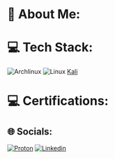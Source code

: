 # 💫 About Me:

# 💻 Tech Stack:

![Archlinux](https://img.shields.io/badge/Arch_Linux-1793D1?style=for-the-badge&logo=arch-linux&logoColor=white) ![Linux](https://img.shields.io/badge/Linux-FCC624?style=for-the-badge&logo=linux&logoColor=black) [Kali](https://img.shields.io/badge/Kali_Linux-557C94?style=for-the-badge&logo=kali-linux&logoColor=white)

# 💻 Certifications:

## 🌐 Socials:

[![Proton](https://img.shields.io/badge/ProtonMail-8B89CC?style=for-the-badge&logo=protonmail&logoColor=white)](https://img.shields.io/badge/ProtonMail-8B89CC?style=for-the-badge&logo=protonmail&logoColor=white)
[![Linkedin](https://img.shields.io/badge/LinkedIn-0077B5?style=for-the-badge&logo=linkedin&logoColor=white)](https://img.shields.io/badge/ProtonMail-8B89CC?style=for-the-badge&logo=protonmail&logoColor=white)
